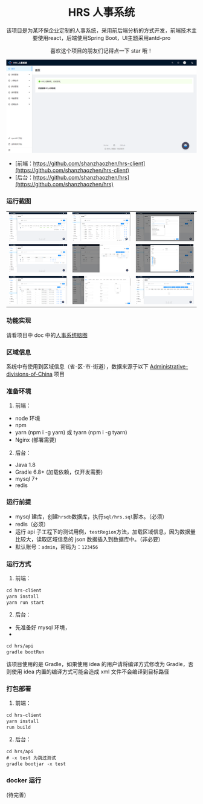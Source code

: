 <h1 align="center">HRS 人事系统</h1>

<div align="center">
该项目是为某环保企业定制的人事系统，采用前后端分析的方式开发，前端技术主要使用react，后端使用Spring Boot，UI主题采用antd-pro

喜欢这个项目的朋友们记得点一下 star 哦！

![主界面](https://raw.githubusercontent.com/shanzhaozhen/hrs/master/doc/img/%E4%B8%BB%E7%95%8C%E9%9D%A2.png)

</div>

- [前端：https://github.com/shanzhaozhen/hrs-client](https://github.com/shanzhaozhen/hrs-client)
- [后台：https://github.com/shanzhaozhen/hrs](https://github.com/shanzhaozhen/hrs)

### 运行截图

<table>
  <tr>
    <td>
      <img src="https://raw.githubusercontent.com/shanzhaozhen/hrs/master/doc/img/%E7%94%A8%E6%88%B7%E7%AE%A1%E7%90%86.png" alt="用户管理"/>
    </td>
    <td>
      <img src="https://raw.githubusercontent.com/shanzhaozhen/hrs/master/doc/img/%E8%8F%9C%E5%8D%95%E7%AE%A1%E7%90%86.png" alt="菜单管理"/>
    </td>
    <td>
      <img src="https://raw.githubusercontent.com/shanzhaozhen/hrs/master/doc/img/%E5%AE%9A%E6%97%B6%E4%BB%BB%E5%8A%A1%E8%AE%BE%E7%BD%AE.png" alt="定时任务设置"/>
    </td>
  </tr>
  <tr>
    <td>
      <img src="https://raw.githubusercontent.com/shanzhaozhen/hrs/master/doc/img/%E8%A7%92%E8%89%B2%E7%AE%A1%E7%90%86.png" alt="角色管理"/>
    </td>
    <td> 
      <img src="https://raw.githubusercontent.com/shanzhaozhen/hrs/master/doc/img/%E8%A7%92%E8%89%B2%E5%88%86%E9%85%8D.png" alt="角色分配"/>
    </td>
    <td>
      <img src="https://raw.githubusercontent.com/shanzhaozhen/hrs/master/doc/img/%E4%BF%AE%E6%94%B9%E8%A7%92%E8%89%B2.png" alt="修改角色"/>
    </td>
  </tr>
  <tr>
    <td>
      <img src="https://raw.githubusercontent.com/shanzhaozhen/hrs/master/doc/img/%E5%AD%97%E5%85%B8%E7%AE%A1%E7%90%86.png" alt="字典管理"/>
    </td>
    <td>
      <img src="https://raw.githubusercontent.com/shanzhaozhen/hrs/master/doc/img/%E5%91%98%E5%B7%A5%E7%AE%A1%E7%90%86.png" alt="员工管理"/>
    </td>
    <td>
      <img src="https://raw.githubusercontent.com/shanzhaozhen/hrs/master/doc/img/%E8%96%AA%E8%B5%84%E5%8F%91%E6%94%BE%E8%AE%A1%E7%AE%97.png" alt="薪资发放计算"/>
    </td>
  </tr>
</table>

### 功能实现

请看项目中 doc 中的[人事系统脑图](https://github.com/shanzhaozhen/hrs/blob/master/doc/%E4%BA%BA%E4%BA%8B%E7%B3%BB%E7%BB%9F%E8%84%91%E5%9B%BE.vsdx)

### 区域信息

系统中有使用到区域信息（省-区-市-街道），数据来源于以下 [Administrative-divisions-of-China](https://github.com/modood/Administrative-divisions-of-China) 项目

### 准备环境

1. 前端：

- node 环境
- npm
- yarn (npm i -g yarn) 或 tyarn (npm i -g tyarn)
- Nginx (部署需要)

2. 后台：

- Java 1.8
- Gradle 6.8+ (加载依赖，仅开发需要)
- mysql 7+
- redis

### 运行前提

- mysql 建库，创建`hrsdb`数据库，执行`sql/hrs.sql`脚本。（必须）
- redis（必须）
- 运行 api 子工程下的测试用例，`testRegion`方法，加载区域信息，因为数据量比较大，读取区域信息的 json 数据插入到数据库中。（非必要）
- 默认账号：`admin`，密码为：`123456`

### 运行方式

1. 前端：

```shell
cd hrs-client
yarn install
yarn run start
```

2. 后台：

- 先准备好 mysql 环境，
-

```shell
cd hrs/api
gradle bootRun
```

该项目使用的是 Gradle，如果使用 idea 的用户请将编译方式修改为 Gradle，否则使用 idea 内置的编译方式可能会造成 xml 文件不会编译到目标路径

### 打包部署

1. 前端：

```shell
cd hrs-client
yarn install
run build
```

2. 后台：

```shell
cd hrs/api
# -x test 为跳过测试
gradle bootjar -x test
```

### docker 运行

(待完善)
